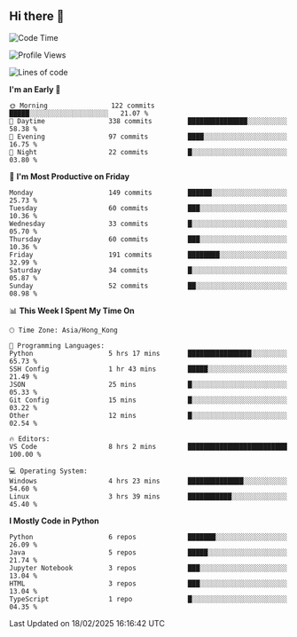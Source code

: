 ## Hi there 👋

<!--
**gessiegulugulu/gessiegulugulu** is a ✨ _special_ ✨ repository because its `README.md` (this file) appears on your GitHub profile.

Here are some ideas to get you started:

- 🔭 I’m currently working on ...
- 🌱 I’m currently learning ...
- 👯 I’m looking to collaborate on ...
- 🤔 I’m looking for help with ...
- 💬 Ask me about ...
- 📫 How to reach me: ...
- 😄 Pronouns: ...
- ⚡ Fun fact: ...
-->

<!--START_SECTION:waka-->
![Code Time](http://img.shields.io/badge/Code%20Time-320%20hrs%2032%20mins-blue)

![Profile Views](http://img.shields.io/badge/Profile%20Views-0-blue)

![Lines of code](https://img.shields.io/badge/From%20Hello%20World%20I%27ve%20Written-3.3%20million%20lines%20of%20code-blue)

**I'm an Early 🐤** 

```text
🌞 Morning                122 commits         █████░░░░░░░░░░░░░░░░░░░░   21.07 % 
🌆 Daytime                338 commits         ███████████████░░░░░░░░░░   58.38 % 
🌃 Evening                97 commits          ████░░░░░░░░░░░░░░░░░░░░░   16.75 % 
🌙 Night                  22 commits          █░░░░░░░░░░░░░░░░░░░░░░░░   03.80 % 
```
📅 **I'm Most Productive on Friday** 

```text
Monday                   149 commits         ██████░░░░░░░░░░░░░░░░░░░   25.73 % 
Tuesday                  60 commits          ███░░░░░░░░░░░░░░░░░░░░░░   10.36 % 
Wednesday                33 commits          █░░░░░░░░░░░░░░░░░░░░░░░░   05.70 % 
Thursday                 60 commits          ███░░░░░░░░░░░░░░░░░░░░░░   10.36 % 
Friday                   191 commits         ████████░░░░░░░░░░░░░░░░░   32.99 % 
Saturday                 34 commits          █░░░░░░░░░░░░░░░░░░░░░░░░   05.87 % 
Sunday                   52 commits          ██░░░░░░░░░░░░░░░░░░░░░░░   08.98 % 
```


📊 **This Week I Spent My Time On** 

```text
🕑︎ Time Zone: Asia/Hong_Kong

💬 Programming Languages: 
Python                   5 hrs 17 mins       ████████████████░░░░░░░░░   65.73 % 
SSH Config               1 hr 43 mins        █████░░░░░░░░░░░░░░░░░░░░   21.49 % 
JSON                     25 mins             █░░░░░░░░░░░░░░░░░░░░░░░░   05.33 % 
Git Config               15 mins             █░░░░░░░░░░░░░░░░░░░░░░░░   03.22 % 
Other                    12 mins             █░░░░░░░░░░░░░░░░░░░░░░░░   02.54 % 

🔥 Editors: 
VS Code                  8 hrs 2 mins        █████████████████████████   100.00 % 

💻 Operating System: 
Windows                  4 hrs 23 mins       ██████████████░░░░░░░░░░░   54.60 % 
Linux                    3 hrs 39 mins       ███████████░░░░░░░░░░░░░░   45.40 % 
```

**I Mostly Code in Python** 

```text
Python                   6 repos             ███████░░░░░░░░░░░░░░░░░░   26.09 % 
Java                     5 repos             █████░░░░░░░░░░░░░░░░░░░░   21.74 % 
Jupyter Notebook         3 repos             ███░░░░░░░░░░░░░░░░░░░░░░   13.04 % 
HTML                     3 repos             ███░░░░░░░░░░░░░░░░░░░░░░   13.04 % 
TypeScript               1 repo              █░░░░░░░░░░░░░░░░░░░░░░░░   04.35 % 
```




 Last Updated on 18/02/2025 16:16:42 UTC
<!--END_SECTION:waka-->
